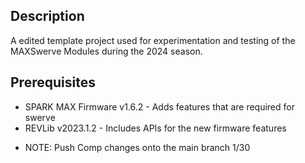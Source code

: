 



## Description

A edited template project used for experimentation and testing of the MAXSwerve Modules during the 2024 season.

## Prerequisites

* SPARK MAX Firmware v1.6.2 - Adds features that are required for swerve
* REVLib v2023.1.2 - Includes APIs for the new firmware features


- NOTE: Push Comp changes onto the main branch 1/30
